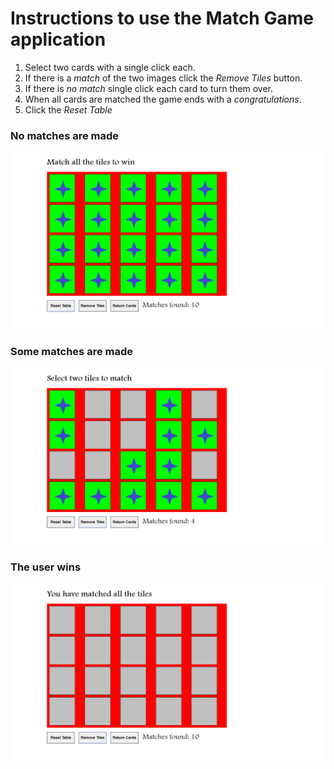 <h1>Instructions to use the Match Game application</h1>
<ol>
  <li>Select two cards with a single click each.</li>
  <li>If there is a <i>match</i> of the two images click the <i>Remove Tiles</i> button.</li>
  <li>If there is <i>no match</i> single click each card to turn them over.</li>
  <li>When all cards are matched the game ends with a <i>congratulations</i>.</li>
  <li>Click the <i>Reset Table</i></li>
</ol>

<h3>No matches are made</h3>
<img src="1 - start.png" />
<h3>Some matches are made</h3>
<img src="2 - matches.png" />
<h3>The user wins</h3>
<img src="3 - win.png" />
